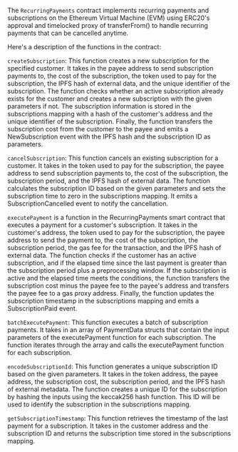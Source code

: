 The `RecurringPayments` contract implements recurring payments and subscriptions on the Ethereum Virtual Machine (EVM) using ERC20's approval and timelocked proxy of transferFrom() to handle recurring payments that can be cancelled anytime.

Here's a description of the functions in the contract:

`createSubscription`: This function creates a new subscription for the specified customer. It takes in the payee address to send subscription payments to, the cost of the subscription, the token used to pay for the subscription, the IPFS hash of external data, and the unique identifier of the subscription. The function checks whether an active subscription already exists for the customer and creates a new subscription with the given parameters if not. The subscription information is stored in the subscriptions mapping with a hash of the customer's address and the unique identifier of the subscription. Finally, the function transfers the subscription cost from the customer to the payee and emits a NewSubscription event with the IPFS hash and the subscription ID as parameters.

`cancelSubscription`: This function cancels an existing subscription for a customer. It takes in the token used to pay for the subscription, the payee address to send subscription payments to, the cost of the subscription, the subscription period, and the IPFS hash of external data. The function calculates the subscription ID based on the given parameters and sets the subscription time to zero in the subscriptions mapping. It emits a SubscriptionCancelled event to notify the cancellation.

`executePayment` is a function in the RecurringPayments smart contract that executes a payment for a customer's subscription. It takes in the customer's address, the token used to pay for the subscription, the payee address to send the payment to, the cost of the subscription, the subscription period, the gas fee for the transaction, and the IPFS hash of external data. The function checks if the customer has an active subscription, and if the elapsed time since the last payment is greater than the subscription period plus a preprocessing window. If the subscription is active and the elapsed time meets the conditions, the function transfers the subscription cost minus the payee fee to the payee's address and transfers the payee fee to a gas proxy address. Finally, the function updates the subscription timestamp in the subscriptions mapping and emits a SubscriptionPaid event.

`batchExecutePayment`: This function executes a batch of subscription payments. It takes in an array of PaymentData structs that contain the input parameters of the executePayment function for each subscription. The function iterates through the array and calls the executePayment function for each subscription.

`encodeSubscriptionId`: This function generates a unique subscription ID based on the given parameters. It takes in the token address, the payee address, the subscription cost, the subscription period, and the IPFS hash of external metadata. The function creates a unique ID for the subscription by hashing the inputs using the keccak256 hash function. This ID will be used to identify the subscription in the subscriptions mapping.

`getSubscriptionTimestamp`: This function retrieves the timestamp of the last payment for a subscription. It takes in the customer address and the subscription ID and returns the subscription time stored in the subscriptions mapping.
